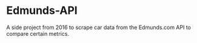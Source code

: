 # Edmunds-API
A side project from 2016 to scrape car data from the Edmunds.com API to compare certain metrics.
